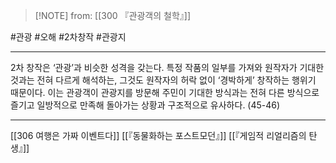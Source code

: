  > [!NOTE] from: [[300 『관광객의 철학』]]

#관광 #오해 #2차창작 #관광지 

--- 
2차 창작은 ‘관광’과 비슷한 성격을 갖는다. 특정 작품의 일부를 가져와 원작자가 기대한 것과는 전혀 다르게 해석하는, 그것도 원작자의 허락 없이 ‘경박하게’ 창작하는 행위기 때문이다. 이는 관광객이 관광지를 방문해 주민이 기대한 방식과는 전혀 다른 방식으로 즐기고 일방적으로 만족해 돌아가는 상황과 구조적으로 유사하다. (45-46)


--- 
[[306 여행은 가짜 이벤트다]]
[[『동물화하는 포스트모던』]]
[[『게임적 리얼리즘의 탄생』]]
